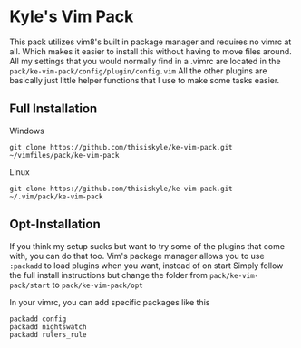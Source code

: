 # Kyle's Vim Pack

This pack utilizes vim8's built in package manager and requires no vimrc at all. Which makes it easier to install this without having to move files around.
All my settings that you would normally find in a .vimrc are located in the ```pack/ke-vim-pack/config/plugin/config.vim```
All the other plugins are basically just little helper functions that I use to make some tasks easier.



## Full Installation


Windows

```
git clone https://github.com/thisiskyle/ke-vim-pack.git ~/vimfiles/pack/ke-vim-pack
```


Linux

```
git clone https://github.com/thisiskyle/ke-vim-pack.git ~/.vim/pack/ke-vim-pack
```


## Opt-Installation

If you think my setup sucks but want to try some of the plugins that come with, you can do that too.
Vim's package manager allows you to use ```:packadd``` to load plugins when you want, instead of on start
Simply follow the full install instructions but change the folder from ```pack/ke-vim-pack/start``` to ```pack/ke-vim-pack/opt```


In your vimrc, you can add specific packages like this

```
packadd config
packadd nightswatch
packadd rulers_rule
```


